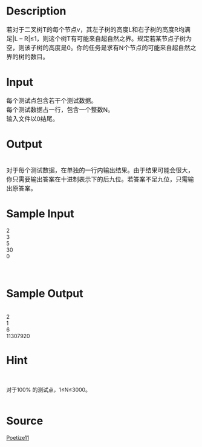 
# Description

<div class="content"><p><span style="font-size: medium">若对于二叉树T的每个节点v，其左子树的高度L和右子树的高度R均满足|L – R|≤1，则这个树T有可能来自超自然之界。规定若某节点子树为空，则该子树的高度是0。你的任务是求有N个节点的可能来自超自然之界的树的数目。</span></p></div>

# Input

<div class="content"><p><span style="font-size: medium">每个测试点包含若干个测试数据。<br/>
每个测试数据占一行，包含一个整数N。<br/>
输入文件以0结尾。</span></p></div>

# Output

<div class="content"><p><span style="font-size: medium"><br/>
对于每个测试数据，在单独的一行内输出结果。由于结果可能会很大，你只需要输出答案在十进制表示下的后九位。若答案不足九位，只需输出原答案。</span></p></div>

# Sample Input

<div class="content"><span class="sampledata">2<br/>
3<br/>
5<br/>
30<br/>
0<br/>
<br/>
 <br/>
</span></div>

# Sample Output

<div class="content"><span class="sampledata"><br/>
2<br/>
1<br/>
6<br/>
11307920</span></div>

# Hint

<div class="content"><p></p><p></p><br/>
<p>对于100% 的测试点，1≤N≤3000。<br/><br/>
</p><p></p></div>

# Source

<div class="content"><p><a href="problemset.php?search=Poetize11">Poetize11</a></p></div>

